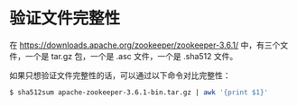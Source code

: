 # 验证文件完整性

在 https://downloads.apache.org/zookeeper/zookeeper-3.6.1/ 中，有三个文件，一个是 tar.gz 包，一个是 .asc 文件，一个是 .sha512 文件。

如果只想验证文件完整性的话，可以通过以下命令对比完整性：

```bash
$ sha512sum apache-zookeeper-3.6.1-bin.tar.gz | awk '{print $1}'
```

